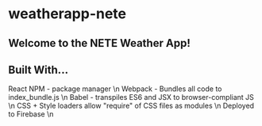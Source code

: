 # weatherapp-nete

## Welcome to the NETE Weather App!

## Built With...
React
NPM - package manager \n
Webpack - Bundles all code to index_bundle.js \n
Babel - transpiles ES6 and JSX to browser-compliant JS  \n
CSS + Style loaders allow "require" of CSS files as modules \n
Deployed to Firebase \n
